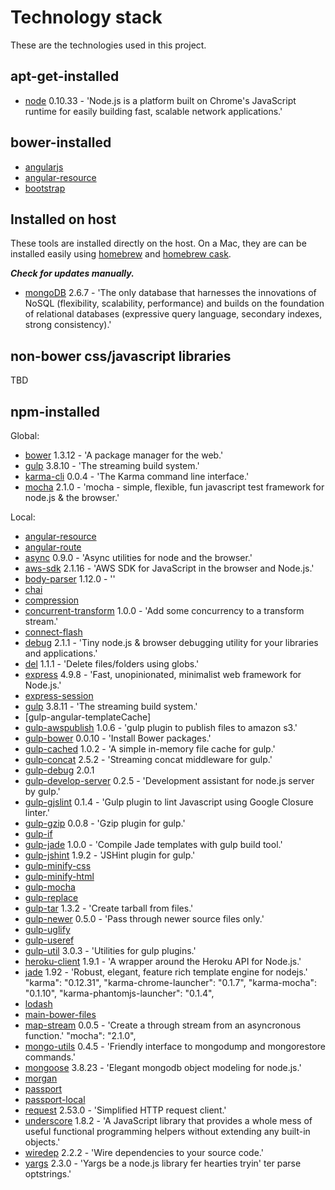 # Technology stack

These are the technologies used in this project.

## apt-get-installed

- [node](http://nodejs.org/) 0.10.33 - 'Node.js is a platform built on Chrome's JavaScript runtime for easily building fast, scalable network applications.'

## bower-installed
- [angularjs]()
- [angular-resource]()
- [bootstrap]()

## Installed on host

These tools are installed directly on the host.  On a Mac, they are can be installed easily using [homebrew](http://brew.sh/) and [homebrew cask](http://caskroom.io/).

***Check for updates manually.***

- [mongoDB](http://www.mongodb.org/) 2.6.7 - 'The only database that harnesses the innovations of NoSQL (flexibility, scalability, performance) and builds on the foundation of relational databases (expressive query language, secondary indexes, strong consistency).'

## non-bower css/javascript libraries

TBD

## npm-installed

Global:

- [bower](http://bower.io/) 1.3.12 - 'A package manager for the web.'
- [gulp](http://gulpjs.com/) 3.8.10 - 'The streaming build system.'
- [karma-cli](https://github.com/karma-runner/karma-cli) 0.0.4 - 'The Karma command line interface.'
- [mocha](https://github.com/mochajs/mocha) 2.1.0 - 'mocha - simple, flexible, fun javascript test framework for node.js & the browser.'

Local:

- [angular-resource]()
- [angular-route]()
- [async](https://github.com/caolan/async) 0.9.0 - 'Async utilities for node and the browser.'
- [aws-sdk]() 2.1.16 - 'AWS SDK for JavaScript in the browser and Node.js.'
- [body-parser]() 1.12.0 - ''
- [chai]()
- [compression]()
- [concurrent-transform](https://github.com/segmentio/concurrent-transform) 1.0.0 - 'Add some concurrency to a transform stream.'
- [connect-flash]()
- [debug](https://github.com/visionmedia/debug) 2.1.1 - 'Tiny node.js & browser debugging utility for your libraries and applications.'
- [del](https://github.com/sindresorhus/del) 1.1.1 - 'Delete files/folders using globs.'
- [express](http://expressjs.com/) 4.9.8 - 'Fast, unopinionated, minimalist web framework for Node.js.'
- [express-session]()
- [gulp](http://gulpjs.com/) 3.8.11 - 'The streaming build system.'
- [gulp-angular-templateCache]
- [gulp-awspublish](https://github.com/pgherveou/gulp-awspublish) 1.0.6 - 'gulp plugin to publish files to amazon s3.'
- [gulp-bower](https://github.com/zont/gulp-bower) 0.0.10 - 'Install Bower packages.'
- [gulp-cached](https://github.com/wearefractal/gulp-cached) 1.0.2 - 'A simple in-memory file cache for gulp.'
- [gulp-concat](https://github.com/wearefractal/gulp-concat) 2.5.2 - 'Streaming concat middleware for gulp.'
- [gulp-debug]() 2.0.1
- [gulp-develop-server](https://github.com/narirou/gulp-develop-server) 0.2.5 - 'Development assistant for node.js server by gulp.'
- [gulp-gjslint](https://github.com/TomSeldon/gulp-gjslint) 0.1.4 - 'Gulp plugin to lint Javascript using Google Closure linter.'
- [gulp-gzip](https://github.com/jstuckey/gulp-gzip) 0.0.8 - 'Gzip plugin for gulp.'
- [gulp-if]()
- [gulp-jade](https://github.com/phated/gulp-jade) 1.0.0 - 'Compile Jade templates with gulp build tool.'
- [gulp-jshint](https://github.com/spalger/gulp-jshint) 1.9.2 - 'JSHint plugin for gulp.'
- [gulp-minify-css]()
- [gulp-minify-html]()
- [gulp-mocha]()
- [gulp-replace]()
- [gulp-tar](https://github.com/sindresorhus/gulp-tar) 1.3.2 - 'Create tarball from files.'
- [gulp-newer](https://github.com/tschaub/gulp-newer) 0.5.0 - 'Pass through newer source files only.'
- [gulp-uglify]()
- [gulp-useref]()
- [gulp-util](https://github.com/gulpjs/gulp-util) 3.0.3 - 'Utilities for gulp plugins.'
- [heroku-client](https://github.com/heroku/node-heroku-client) 1.9.1 - 'A wrapper around the Heroku API for Node.js.'
- [jade](http://jade-lang.com/) 1.92 - 'Robust, elegant, feature rich template engine for nodejs.'
    "karma": "0.12.31",
    "karma-chrome-launcher": "0.1.7",
    "karma-mocha": "0.1.10",
    "karma-phantomjs-launcher": "0.1.4",
- [lodash]()
- [main-bower-files]()
- [map-stream]() 0.0.5 - 'Create a through stream from an asyncronous function.'
    "mocha": "2.1.0",
- [mongo-utils]() 0.4.5 - 'Friendly interface to mongodump and mongorestore commands.'
- [mongoose](http://mongoosejs.com/) 3.8.23 - 'Elegant mongodb object modeling for node.js.'
- [morgan]()
- [passport]()
- [passport-local]()
- [request]() 2.53.0 - 'Simplified HTTP request client.'
- [underscore](http://underscorejs.org/) 1.8.2 - 'A JavaScript library that provides a whole mess of useful functional programming helpers without extending any built-in objects.'
- [wiredep](https://github.com/taptapship/wiredep) 2.2.2 - 'Wire dependencies to your source code.'
- [yargs](https://github.com/chevex/yargs) 2.3.0 - 'Yargs be a node.js library fer hearties tryin' ter parse optstrings.'

